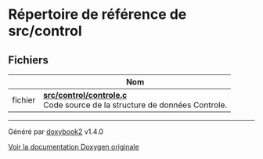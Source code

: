 # Répertoire de référence de src/control

## Fichiers

|                | Nom           |
| -------------- | -------------- |
| fichier | **[src/control/controle.c](/Files/controle_8c.md#file-controle.c)** <br>Code source de la structure de données Controle.  |

---

Généré par [doxybook2](https://github.com/matusnovak/doxybook2) v1.4.0

[Voir la documentation Doxygen originale](https://rmihaja.github.io/BAC/doxygen/index.html)
